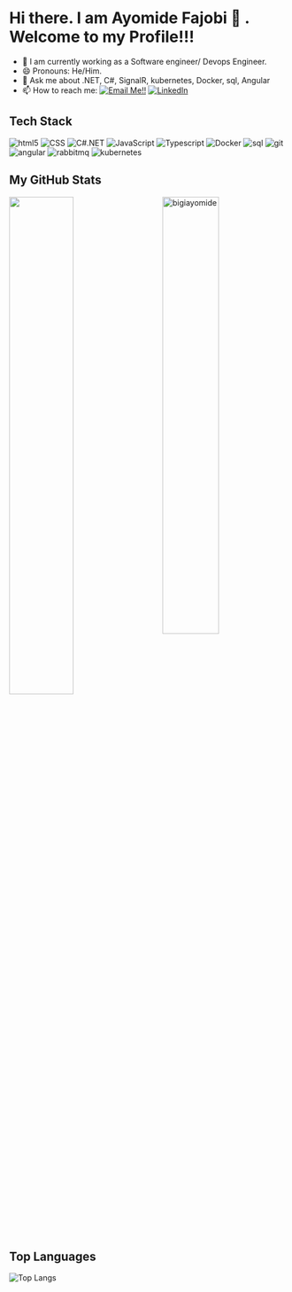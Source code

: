 # Hi there. I am Ayomide Fajobi 👋 . Welcome to my Profile!!! 
 <!-- ![Visitor](https://visitor-badge.laobi.icu/badge?page_id=bigiayomide.repoName) -->

- 🔭 I am currently working as a Software engineer/ Devops Engineer.
- 😄 Pronouns: He/Him.
- 💬 Ask me about .NET, C#, SignalR, kubernetes, Docker, sql, Angular
- 📫 How to reach me: <a href="mailto:bigiayomide@gmail.com">![Email Me!!](https://img.shields.io/badge/Gmail-D14836?style=for-the-badge&logo=gmail&logoColor=white)</a> <a href="https://www.linkedin.com/in/ayomide-fajobi-648475b8/">![LinkedIn](https://img.shields.io/badge/LinkedIn-0077B5?style=for-the-badge&logo=linkedin&logoColor=white)</a>


## Tech Stack
<p>
  <img alt="html5" src="https://img.shields.io/badge/-HTML5-E34F26?style=flat-square&logo=html5&logoColor=white" />
  <img alt="CSS" src="https://img.shields.io/badge/CSS%20-%231572B6.svg?style=flat-square&logo=css3&logoColor=white" />  
  <img alt="C#.NET" src="https://img.shields.io/badge/-.NET-5C2893?style=flat-square&logo=csharp&logoColor=white" />
  <img alt="JavaScript" src="https://img.shields.io/badge/JavaScript%20-%23F7DF1E.svg?style=flat-square&logo=javascript&logoColor=black" />  
  <img alt="Typescript" src="https://img.shields.io/badge/-Typescript-005BA1?style=flat-square&logo=typescript&logoColor=white" />    
  <img alt="Docker" src="https://img.shields.io/badge/-Docker-46a2f1?style=flat-square&logo=docker&logoColor=white" />
  <img alt="sql" src="https://img.shields.io/badge/-mssql-764ABC?style=flat-square&logo=mssql&logoColor=white" />
  <img alt="git" src="https://img.shields.io/badge/-Git-F05032?style=flat-square&logo=git&logoColor=white" />
  <img alt="angular" src="https://img.shields.io/badge/-Angular-DD0031?style=flat-square&logo=angular&logoColor=white" />
  <img alt="rabbitmq" src="https://img.shields.io/badge/-rabbitmq-45b8d8?style=flat-square&logo=rabbitmq&logoColor=white" />
  <img alt="kubernetes" src="https://img.shields.io/badge/-kubernetes-43853d?style=flat-square&logo=kubernetes&logoColor=white" />
</p>


## My GitHub Stats

 <img src="https://github-readme-stats.vercel.app/api?username=bigiayomide&show_icons=true&theme=gotham" alt="bigiayomide" width="45%" align="right"/>
 <img  src="https://github-readme-streak-stats.herokuapp.com/?user=bigiayomide&theme=dark" width="48%" >
 
<!--
### My Stackoverflow Stats

<a href="https://stackoverflow.com/users/2509472/pbk1303"><img src="https://stackoverflow.com/users/flair/2509472.png" width="208" height="58" alt="profile for Pbk1303 at Stack Overflow, Q&amp;A for professional and enthusiast programmers" title="profile for Pbk1303 at Stack Overflow, Q&amp;A for professional and enthusiast programmers"></a>
-->
    
## Top Languages
  
  ![Top Langs](https://github-readme-stats.vercel.app/api/top-langs/?username=bigiayomide&layout=compact)
  
<!--
**bigiayomide/bigiayomide** is a ✨ _special_ ✨ repository because its `README.md` (this file) appears on your GitHub profile.

Here are some ideas to get you started:

- 🔭 I’m currently working on ...
- 🌱 I’m currently learning ...
- 👯 I’m looking to collaborate on ...
- 🤔 I’m looking for help with ...
- 💬 Ask me about ...
- 📫 How to reach me: ...
- 😄 Pronouns: ...
- ⚡ Fun fact: ...
-->

